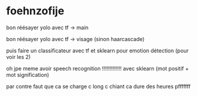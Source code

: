 # foehnzofije



bon réésayer yolo avec tf -> main

bon réésayer yolo avec tf -> visage (sinon haarcascade)

puis faire un classificateur avec tf et sklearn pour emotion détection (pour voir les 2)

oh jpe meme avoir speech recognition !!!!!!!!!!!!! avec sklearn (mot positif + mot signification)

par contre faut que ca se charge c long c chiant ca dure des heures pfffffff
